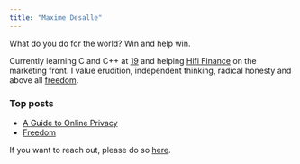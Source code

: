 ```yaml
---
title: "Maxime Desalle"
---
```


What do you do for the world? Win and help win.

Currently learning C and C++ at [19](https://twitter.com/19network42) and helping [Hifi Finance](https://hifi.finance) on the marketing front. I value erudition, independent thinking, radical honesty and above all [freedom](https://maxdesalle.com/freedom).

### Top posts

- [A Guide to Online Privacy](/privacy-how-to-get-off-the-radar-with-ease/)
- [Freedom](/freedom/)

If you want to reach out, please do so [here](https://maxdesalle.com/contact/).
